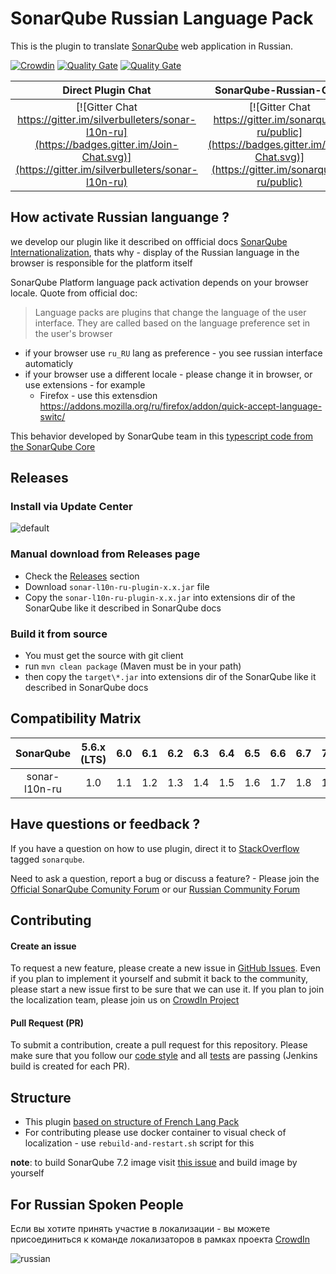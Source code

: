 # SonarQube Russian Language Pack

This is the plugin to translate [SonarQube](http://www.sonarqube.org/) web application in Russian.

[![Crowdin](https://d322cqt584bo4o.cloudfront.net/sonar-l10-ru/localized.svg)](https://crowdin.com/project/sonar-l10-ru)
[![Quality Gate](https://sonarqube.com/api/badges/gate?key=org.sonarqube.l10n.ru:sonar-l10n-ru-plugin)](https://sonarqube.com/dashboard/index/org.sonarqube.l10n.ru:sonar-l10n-ru-plugin)
[![Quality Gate](https://sonarqube.com/api/badges/measure?key=org.sonarqube.l10n.ru:sonar-l10n-ru-plugin&metric=coverage)](https://sonarqube.com/dashboard/index/org.sonarqube.l10n.ru:sonar-l10n-ru-plugin)

Direct Plugin Chat   | SonarQube-Russian-Chat |
:-------------------:|:----------------------:|
[![Gitter Chat https://gitter.im/silverbulleters/sonar-l10n-ru](https://badges.gitter.im/Join-Chat.svg)](https://gitter.im/silverbulleters/sonar-l10n-ru)            | [![Gitter Chat https://gitter.im/sonarqube-ru/public](https://badges.gitter.im/Join-Chat.svg)](https://gitter.im/sonarqube-ru/public)           |

## How activate Russian languange ?

we develop our plugin like it described on offficial docs [SonarQube Internationalization](https://docs.sonarqube.org/display/DEV/Internationalization), thats why - display of the Russian language in the browser is responsible for the platform itself

SonarQube Platform language pack activation depends on your browser locale. Quote from official doc:

> Language packs are plugins that change the language of the user interface. They are called based on the language preference set in the user's browser

* if your browser use `ru_RU` lang as preference - you see russian interface automaticly 
* if your browser use a different locale - please change it in browser, or use extensions - for example
  * Firefox - use this extensdion https://addons.mozilla.org/ru/firefox/addon/quick-accept-language-switc/

This behavior developed by SonarQube team in this [typescript code from the SonarQube Core](https://github.com/SonarSource/sonarqube/blob/master/server/sonar-web/src/main/js/helpers/l10n.ts)

## Releases

### Install via Update Center

![default](https://cloud.githubusercontent.com/assets/1132840/18093575/fd4abb4a-6ed8-11e6-9662-16133aab406f.PNG)

### Manual download from Releases page

* Check the [Releases](https://github.com/silverbulleters/sonar-l10n-ru/releases) section
* Download `sonar-l10n-ru-plugin-x.x.jar` file
* Copy the `sonar-l10n-ru-plugin-x.x.jar` into extensions dir of the SonarQube like it described in SonarQube docs

### Build it from source

* You must get the source with git client
* run `mvn clean package` (Maven must be in your path)
* then copy the `target\*.jar` into extensions dir of the SonarQube like it described in SonarQube docs

## Compatibility Matrix
SonarQube     | 5.6.x (LTS) | 6.0 | 6.1 | 6.2 | 6.3 | 6.4 | 6.5 | 6.6 | 6.7 | 7.0 | 7.1  | 7.2  | 7.3  | 7.4  | 7.5  |
:------------:|:-----------:|:---:|:---:|:---:|:---:|:---:|:---:|:---:|:---:|:---:|:----:|:----:|:----:|:----:|:----:|
sonar-l10n-ru | 1.0         | 1.1 | 1.2 | 1.3 | 1.4 | 1.5 | 1.6 | 1.7 | 1.8 | 1.9 | 1.10 | 1.10 | 1.11 | 1.11 | 1.12 |

## Have questions or feedback ?

If you have a question on how to use plugin, direct it to [StackOverflow](http://stackoverflow.com/questions/tagged/sonarqube) tagged `sonarqube`.

Need to ask a question, report a bug or discuss a feature? - Please join the [Official SonarQube Comunity Forum](https://community.sonarsource.com/) or our [Russian Community Forum](https://xdd.silverbulleters.org/c/razrabotka/continious-inspection)

## Contributing

#### Create an issue

To request a new feature, please create a new issue in [GitHub Issues](https://github.com/silverbulleters/sonar-l10n-ru/issues).
Even if you plan to implement it yourself and submit it back to the community, please start a new issue first to be sure that we can use it.
If you plan to join the localization team, please join us on [CrowdIn Project](https://crowdin.com/project/sonar-l10-ru/ru#)

#### Pull Request (PR)

To submit a contribution, create a pull request for this repository. Please make sure that you follow our [code style](https://github.com/SonarSource/sonar-developer-toolset#code-style) and all [tests](#testing) are passing (Jenkins build is created for each PR).

## Structure

* This plugin [based on structure of French Lang Pack](https://github.com/SonarQubeCommunity/sonar-l10n-fr)
* For contributing please use docker container to visual check of localization - use `rebuild-and-restart.sh` script for this

**note**: to build SonarQube 7.2 image visit [this issue](https://github.com/SonarSource/docker-sonarqube/issues/182#issuecomment-401045259) and build image by yourself

## For Russian Spoken People

Если вы хотите принять участие в локализации - вы можете присоединиться к команде локализаторов в рамках проекта [CrowdIn](https://crowdin.com/project/sonar-l10-ru/ru#)

![russian](https://cloud.githubusercontent.com/assets/1132840/18093540/e03b8304-6ed8-11e6-80c7-2a14b967dbc9.PNG)

